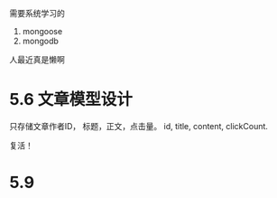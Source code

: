 需要系统学习的
1. mongoose
2. mongodb

人最近真是懒啊
# 5.6 文章模型设计
只存储文章作者ID， 标题，正文，点击量。
id, title, content, clickCount.

复活！
# 5.9 
